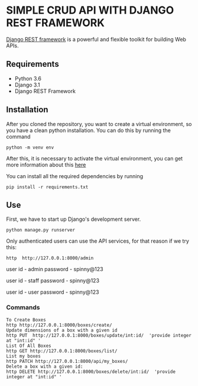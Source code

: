 # SIMPLE CRUD API WITH DJANGO REST FRAMEWORK
[Django REST framework](http://www.django-rest-framework.org/) is a powerful and flexible toolkit for building Web APIs.

## Requirements
- Python 3.6
- Django 3.1
- Django REST Framework

## Installation
After you cloned the repository, you want to create a virtual environment, so you have a clean python installation.
You can do this by running the command
```
python -m venv env
```

After this, it is necessary to activate the virtual environment, you can get more information about this [here](https://docs.python.org/3/tutorial/venv.html)

You can install all the required dependencies by running
```
pip install -r requirements.txt
```

## Use

First, we have to start up Django's development server.
```
python manage.py runserver
```
Only authenticated users can use the API services, for that reason if we try this:
```
http  http://127.0.0.1:8000/admin
```
user id - admin
password - spinny@123

user id - staff
password - spinny@123

user id - user
password - spinny@123



### Commands
```
To Create Boxes
http http://127.0.0.1:8000/boxes/create/ 
Update dimensions of a box with a given id
http PUT  http://127.0.0.1:8000/boxes/update/int:id/  'provide integer at "int:id" '
List Of All Boxes
http GET http://127.0.0.1:8000/boxes/list/ 
List my boxes
http PATCH http://127.0.0.1:8000/api/my_boxes/ 
Delete a box with a given id:
http DELETE http://127.0.0.1:8000/boxes/delete/int:id/  'provide integer at "int:id" '
```

```

